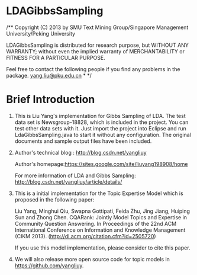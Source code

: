 LDAGibbsSampling
================

/**
Copyright (C) 2013 by
SMU Text Mining Group/Singapore Management University/Peking University

LDAGibbsSampling is distributed for research purpose, but
WITHOUT ANY WARRANTY; without even the implied warranty of
MERCHANTABILITY or FITNESS FOR A PARTICULAR PURPOSE.

Feel free to contact the following people if you find any
problems in the package.
yang.liu@pku.edu.cn * */

Brief Introduction
===================
1. This is Liu Yang's implementation for Gibbs Sampling of LDA. The test data set is Newsgroup-18828, which is included in the project. You can test other data sets with it. Just import the project into Eclipse and run LdaGibbsSampling.java to start it without any configuration. The original documents and sample output files have been included.

2. Author's technical blog : http://blog.csdn.net/yangliuy

   Author's homepage:https://sites.google.com/site/liuyang198908/home

   For more information of LDA and Gibbs Sampling: http://blog.csdn.net/yangliuy/article/details/

3. This is a initial implementation for the Topic Expertise Model which is proposed in the following paper:

    Liu Yang, Minghui Qiu, Swapna  Gottipati, Feida Zhu, Jing Jiang, Huiping Sun and Zhong Chen. CQARank: Jointly Model Topics and Expertise in Community Question Answering. In Proceedings of the 22nd ACM International Conference on Information and Knowledge Management (CIKM 2013).  (http://dl.acm.org/citation.cfm?id=2505720)

    If you use this model implementation, please consider to cite this paper.

4. We will also release more open source code for topic models in https://github.com/yangliuy.


